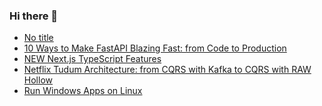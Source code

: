 ### Hi there 👋

<!-- daily.dev BOOKMARKS:START -->
- [No title](https://app.daily.dev/posts/aG6ZSQ1W3?utm_source=rss&utm_medium=bookmarks&utm_campaign=PnGboN99PhXCxFrWGGg2C)
- [10 Ways to Make FastAPI Blazing Fast: from Code to Production](https://app.daily.dev/posts/MFeBic8SF?utm_source=rss&utm_medium=bookmarks&utm_campaign=PnGboN99PhXCxFrWGGg2C)
- [NEW Next.js TypeScript Features](https://app.daily.dev/posts/K4svtliCv?utm_source=rss&utm_medium=bookmarks&utm_campaign=PnGboN99PhXCxFrWGGg2C)
- [Netflix Tudum Architecture: from CQRS with Kafka to CQRS with RAW Hollow](https://app.daily.dev/posts/yNSYOG9Jw?utm_source=rss&utm_medium=bookmarks&utm_campaign=PnGboN99PhXCxFrWGGg2C)
- [Run Windows Apps on Linux](https://app.daily.dev/posts/rFA3jxWxK?utm_source=rss&utm_medium=bookmarks&utm_campaign=PnGboN99PhXCxFrWGGg2C)
<!-- daily.dev BOOKMARKS:END -->

<!--
**dinesh4monto/dinesh4monto** is a ✨ _special_ ✨ repository because its `README.md` (this file) appears on your GitHub profile.

Here are some ideas to get you started:

- 🔭 I’m currently working on ...
- 🌱 I’m currently learning ...
- 👯 I’m looking to collaborate on ...
- 🤔 I’m looking for help with ...
- 💬 Ask me about ...
- 📫 How to reach me: ...
- 😄 Pronouns: ...
- ⚡ Fun fact: ...
-->
